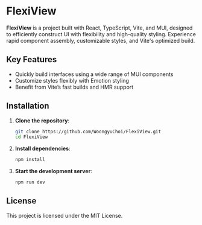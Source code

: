 # FlexiView

**FlexiView** is a project built with React, TypeScript, Vite, and MUI, designed to efficiently construct UI with flexibility and high-quality styling. Experience rapid component assembly, customizable styles, and Vite's optimized build.

## Key Features

- Quickly build interfaces using a wide range of MUI components
- Customize styles flexibly with Emotion styling
- Benefit from Vite’s fast builds and HMR support

## Installation

1. **Clone the repository**:
   ```bash
   git clone https://github.com/WoongyuChoi/FlexiView.git
   cd FlexiView
   ```

2. **Install dependencies**:
   ```bash
   npm install
   ```

3. **Start the development server**:
   ```bash
   npm run dev
   ```

## License

This project is licensed under the MIT License.
